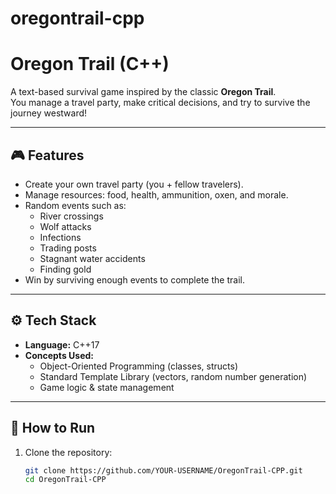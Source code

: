 # oregontrail-cpp
# Oregon Trail (C++)

A text-based survival game inspired by the classic **Oregon Trail**.  
You manage a travel party, make critical decisions, and try to survive the journey westward!

---

## 🎮 Features
- Create your own travel party (you + fellow travelers).
- Manage resources: food, health, ammunition, oxen, and morale.
- Random events such as:
  - River crossings
  - Wolf attacks
  - Infections
  - Trading posts
  - Stagnant water accidents
  - Finding gold
- Win by surviving enough events to complete the trail.

---

## ⚙️ Tech Stack
- **Language:** C++17  
- **Concepts Used:**  
  - Object-Oriented Programming (classes, structs)  
  - Standard Template Library (vectors, random number generation)  
  - Game logic & state management  

---

## 🚀 How to Run
1. Clone the repository:
   ```bash
   git clone https://github.com/YOUR-USERNAME/OregonTrail-CPP.git
   cd OregonTrail-CPP
